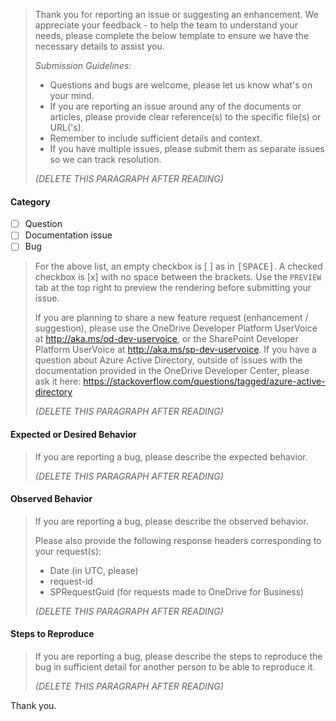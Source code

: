 > Thank you for reporting an issue or suggesting an enhancement. We appreciate your feedback - to help the team to understand your needs, please complete the below template to ensure we have the necessary details to assist you.
>
> _Submission Guidelines:_
> - Questions and bugs are welcome, please let us know what's on your mind.
> - If you are reporting an issue around any of the documents or articles, please provide clear reference(s) to the specific file(s) or URL('s).
> - Remember to include sufficient details and context.
> - If you have multiple issues, please submit them as separate issues so we can track resolution.
>
> _(DELETE THIS PARAGRAPH AFTER READING)_
>

#### Category
- [ ] Question
- [ ] Documentation issue
- [ ] Bug

> For the above list, an empty checkbox is [ ] as in <kbd>[</kbd><kbd>SPACE</kbd><kbd>]</kbd>. A checked checkbox is [x] with no space between the brackets. Use the `PREVIEW` tab at the top right to preview the rendering before submitting your issue.
>
> If you are planning to share a new feature request (enhancement / suggestion), please use the OneDrive Developer Platform UserVoice at http://aka.ms/od-dev-uservoice, or the SharePoint Developer Platform UserVoice at http://aka.ms/sp-dev-uservoice.
> If you have a question about Azure Active Directory, outside of issues with the documentation provided in the OneDrive Developer Center, please ask it here: https://stackoverflow.com/questions/tagged/azure-active-directory
>
> _(DELETE THIS PARAGRAPH AFTER READING)_
>

#### Expected or Desired Behavior

> If you are reporting a bug, please describe the expected behavior.
>
> _(DELETE THIS PARAGRAPH AFTER READING)_
>

#### Observed Behavior

> If you are reporting a bug, please describe the observed behavior.
>
> Please also provide the following response headers corresponding to your request(s):
> - Date (in UTC, please)
> - request-id
> - SPRequestGuid (for requests made to OneDrive for Business)
>
> _(DELETE THIS PARAGRAPH AFTER READING)_
>

#### Steps to Reproduce

> If you are reporting a bug, please describe the steps to reproduce the bug in sufficient detail for another person to be able to reproduce it.
>
> _(DELETE THIS PARAGRAPH AFTER READING)_
>

Thank you.
